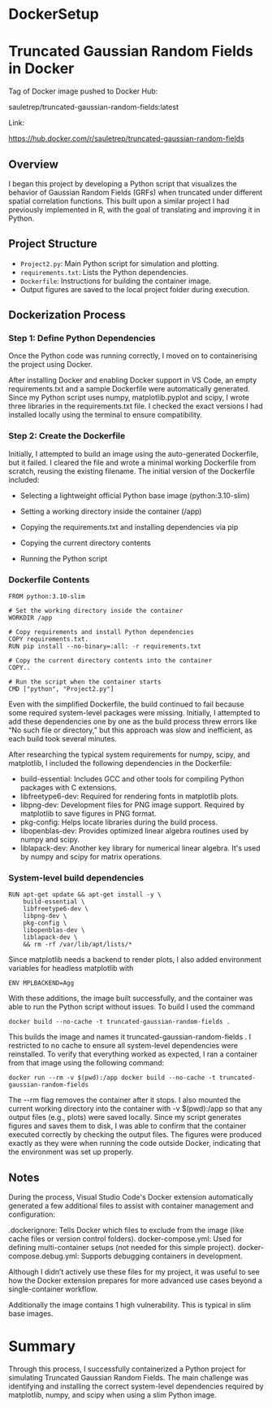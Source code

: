 # DockerSetup

# Truncated Gaussian Random Fields in Docker
Tag of Docker image pushed to Docker Hub: 

sauletrep/truncated-gaussian-random-fields:latest

Link: 

https://hub.docker.com/r/sauletrep/truncated-gaussian-random-fields

## Overview
I began this project by developing a Python script that visualizes the behavior of Gaussian Random Fields (GRFs) when truncated under different spatial correlation functions. This built upon a similar project I had previously implemented in R, with the goal of translating and improving it in Python.

## Project Structure

- `Project2.py`: Main Python script for simulation and plotting.
- `requirements.txt`: Lists the Python dependencies.
- `Dockerfile`: Instructions for building the container image.
- Output figures are saved to the local project folder during execution.

## Dockerization Process

### Step 1: Define Python Dependencies
Once the Python code was running correctly, I moved on to containerising the project using Docker.

After installing Docker and enabling Docker support in VS Code, an empty requirements.txt and a sample Dockerfile were automatically generated. Since my Python script uses numpy, matplotlib.pyplot and scipy, I wrote three libraries in the requirements.txt file. I checked the exact versions I had installed locally using the terminal to ensure compatibility.

### Step 2: Create the Dockerfile
Initially, I attempted to build an image using the auto-generated Dockerfile, but it failed. I cleared the file and wrote a minimal working Dockerfile from scratch, reusing the existing filename. The initial version of the Dockerfile included:

* Selecting a lightweight official Python base image (python:3.10-slim)

* Setting a working directory inside the container (/app)

* Copying the requirements.txt and installing dependencies via pip

* Copying the current directory contents

* Running the Python script

### Dockerfile Contents
```
FROM python:3.10-slim

# Set the working directory inside the container
WORKDIR /app

# Copy requirements and install Python dependencies
COPY requirements.txt. 
RUN pip install --no-binary=:all: -r requirements.txt

# Copy the current directory contents into the container
COPY..

# Run the script when the container starts
CMD ["python", "Project2.py"]
```

Even with the simplified Dockerfile, the build continued to fail because some required system-level packages were missing. Initially, I attempted to add these dependencies one by one as the build process threw errors like “No such file or directory,” but this approach was slow and inefficient, as each build took several minutes.

After researching the typical system requirements for numpy, scipy, and matplotlib, I included the following dependencies in the Dockerfile:

* build-essential: Includes GCC and other tools for compiling Python packages with C extensions.
* libfreetype6-dev: Required for rendering fonts in matplotlib plots.
* libpng-dev: Development files for PNG image support. Required by matplotlib to save figures in PNG format.
* pkg-config: Helps locate libraries during the build process.
* libopenblas-dev: Provides optimized linear algebra routines used by numpy and scipy.
* liblapack-dev: Another key library for numerical linear algebra. It's used by numpy and scipy for matrix operations.

### System-level build dependencies
```
RUN apt-get update && apt-get install -y \
    build-essential \
    libfreetype6-dev \
    libpng-dev \
    pkg-config \
    libopenblas-dev \
    liblapack-dev \
    && rm -rf /var/lib/apt/lists/*
```
Since matplotlib needs a backend to render plots, I also added environment variables for headless matplotlib with 
```
ENV MPLBACKEND=Agg
```
With these additions, the image built successfully, and the container was able to run the Python script without issues. To build I used the command
```
docker build --no-cache -t truncated-gaussian-random-fields .
```
This builds the image and names it truncated-gaussian-random-fields . I restricted to no cache to ensure all system-level dependencies were reinstalled. To verify that everything worked as expected, I ran a container from that image using the following command:
```
docker run --rm -v $(pwd):/app docker build --no-cache -t truncated-gaussian-random-fields
```
The --rm flag removes the container after it stops. I also mounted the current working directory into the container with -v $(pwd):/app so that any output files (e.g., plots) were saved locally. Since my script generates figures and saves them to disk, I was able to confirm that the container executed correctly by checking the output files. The figures were produced exactly as they were when running the code outside Docker, indicating that the environment was set up properly.

## Notes
During the process, Visual Studio Code's Docker extension automatically generated a few additional files to assist with container management and configuration:

.dockerignore: Tells Docker which files to exclude from the image (like cache files or version control folders).
docker-compose.yml: Used for defining multi-container setups (not needed for this simple project).
docker-compose.debug.yml: Supports debugging containers in development.

Although I didn’t actively use these files for my project, it was useful to see how the Docker extension prepares for more advanced use cases beyond a single-container workflow.

Additionally the image contains 1 high vulnerability. This is typical in slim base images.

# Summary
Through this process, I successfully containerized a Python project for simulating Truncated Gaussian Random Fields. The main challenge was identifying and installing the correct system-level dependencies required by matplotlib, numpy, and scipy when using a slim Python image.
